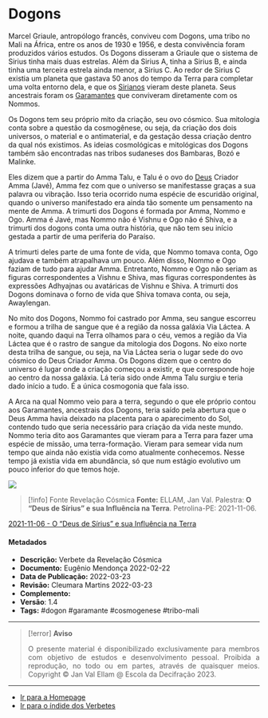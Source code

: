 # Dogons

Marcel Griaule, antropólogo francês, conviveu com Dogons, uma tribo no Mali na África, entre os anos de 1930 e 1956, e desta convivência foram produzidos vários estudos. Os Dogons disseram a Griaule que o sistema de Sirius tinha mais duas estrelas. Além da Sirius A, tinha a Sirius B, e ainda tinha uma terceira estrela ainda menor, a Sirius C. Ao redor de Sirius C existia um planeta que gastava 50 anos do tempo da Terra para completar uma volta entorno dela, e que os [Sirianos](Sirianos.md) vieram deste planeta. Seus ancestrais foram os [Garamantes](Garamantes.md) que conviveram diretamente com os Nommos.

Os Dogons tem seu próprio mito da criação, seu ovo cósmico. Sua mitologia conta sobre a questão da cosmogênese, ou seja, da criação dos dois universos, o material e o antimaterial, e da gestação dessa criação dentro da qual nós existimos. As ideias cosmológicas e mitológicas dos Dogons também são encontradas nas tribos sudaneses dos Bambaras, Bozó e Malinke.

Eles dizem que a partir do Amma Talu, e Talu é o ovo do [Deus](Deus.md) Criador Amma (Javé), Amma fez com que o universo se manifestasse graças a sua palavra ou vibração. Isso teria ocorrido numa espécie de escuridão original, quando o universo manifestado era ainda tão somente um pensamento na mente de Amma. A trimurti dos Dogons é formada por Amma, Nommo e Ogo. Amma é Javé, mas Nommo não é Vishnu e Ogo não é Shiva, e a trimurti dos dogons conta uma outra história, que não tem seu início gestada a partir de uma periferia do Paraíso.

A trimurti deles parte de uma fonte de vida, que Nommo tomava conta, Ogo ajudava e também atrapalhava um pouco. Além disso, Nommo e Ogo faziam de tudo para ajudar Amma. Entretanto, Nommo e Ogo não seriam as figuras correspondentes a Vishnu e Shiva, mas figuras correspondentes às expressões Adhyajnas ou avatáricas de Vishnu e Shiva. A trimurti dos Dogons dominava o forno de vida que Shiva tomava conta, ou seja, Awaylengan.

No mito dos Dogons, Nommo foi castrado por Amma, seu sangue escorreu e formou a trilha de sangue que é a região da nossa galáxia Via Láctea. A noite, quando daqui na Terra olhamos para o céu, vemos a região da Via Láctea que é o rastro de sangue da mitologia dos Dogons. No eixo norte desta trilha de sangue, ou seja, na Via Láctea seria o lugar sede do ovo cósmico do Deus Criador Amma. Os Dogons dizem que o centro do universo é lugar onde a criação começou a existir, e que corresponde hoje ao centro da nossa galáxia. Lá teria sido onde Amma Talu surgiu e teria dado início a tudo. É a única cosmogonia que fala isso.

A Arca na qual Nommo veio para a terra, segundo o que ele próprio contou aos Garamantes, ancestrais dos Dogons, teria saído pela abertura que o Deus Amma havia deixado na placenta para o aparecimento do Sol, contendo tudo que seria necessário para criação da vida neste mundo. Nommo teria dito aos Garamantes que vieram para a Terra para fazer uma espécie de missão, uma terra-formação. Vieram para semear vida num tempo que ainda não existia vida como atualmente conhecemos. Nesse tempo já existia vida em abundância, só que num estágio evolutivo um pouco inferior do que temos hoje.

![](2021-11-06-ficha-1.jpg)

> [!info] Fonte Revelação Cósmica
> **Fonte:** ELLAM, Jan Val. Palestra: **O “Deus de Sírius” e sua Influência na Terra**. Petrolina-PE: 2021-11-06.

[2021-11-06 - O “Deus de Sírius” e sua Influência na Terra](Árvore%20do%20Conhecimento/Fichas/Grupo%20II%20-%20Temática%20Extreterrestre/2021-11-06%20-%20O%20“Deus%20de%20Sírius”%20e%20sua%20Influência%20na%20Terra.md)

#### Metadados

-   **Descrição:** Verbete da Revelação Cósmica
-   **Documento:** Eugênio Mendonça 2022-02-22
-   **Data de Publicação:** 2022-03-23
-   **Revisão:** Cleumara Martins 2022-03-23
-   **Complemento:**
-   **Versão**: 1.4
-   **Tags:** #dogon #garamante #cosmogenese #tribo-mali

---
> [!error] **Aviso**
> <p align="justify">O presente material é disponibilizado exclusivamente para membros com objetivo de estudos e desenvolvimento pessoal. Proibida a reprodução, no todo ou em partes, através de quaisquer meios. Copyright © Jan Val Ellam @ Escola da Decifração 2023. </p>

---
- [Ir para a Homepage](Homepage.canvas)
- [Ir para o índide dos Verbetes](ÍNDIDE%20GERAL%20DOS%20VERBETES.canvas)